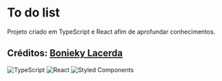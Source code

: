 # To do list

Projeto criado em TypeScript e React afim de aprofundar conhecimentos.

## Créditos: [Bonieky Lacerda]

![TypeScript](https://img.shields.io/badge/TypeScript-007ACC?style=for-the-badge&logo=typescript&logoColor=white)
![React](https://img.shields.io/badge/React-20232A?style=for-the-badge&logo=react&logoColor=61DAFB)
![Styled Components](https://img.shields.io/badge/styled--components-DB7093?style=for-the-badge&logo=styled-components&logoColor=white)

[bonieky lacerda]: https://www.youtube.com/watch?v=95sAtAareR8
